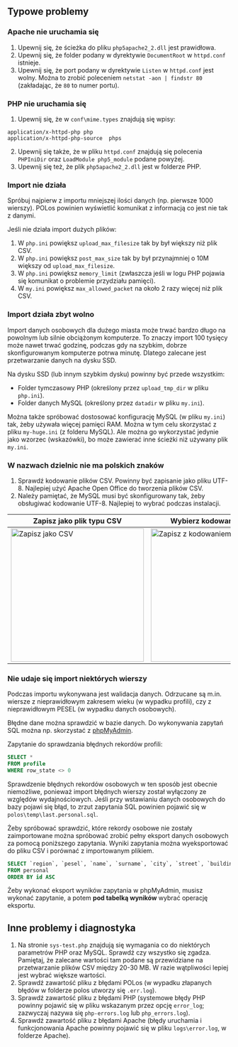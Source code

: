 Typowe problemy
---------------

### Apache nie uruchamia się ###

1. Upewnij się, że ścieżka do pliku `php5apache2_2.dll` jest prawidłowa.
2. Upewnij się, że folder podany w dyrektywie `DocumentRoot` w `httpd.conf` istnieje.
3. Upewnij się, że port podany w dyrektywie `Listen` w `httpd.conf` jest wolny. Można to zrobić poleceniem `netstat -aon | findstr 80` (zakładając, że `80` to numer portu). 

### PHP nie uruchamia się ###
1. Upewnij się, że w `conf\mime.types` znajdują się wpisy:
```
application/x-httpd-php	php
application/x-httpd-php-source	phps
```
2. Upewnij się także, że w pliku `httpd.conf` znajdują się polecenia `PHPIniDir` oraz `LoadModule php5_module` podane powyżej.
3. Upewnij się też, że plik `php5apache2_2.dll` jest w folderze PHP.

### Import nie działa ###

Spróbuj najpierw z importu mniejszej ilości danych (np. pierwsze 1000 wierszy). POLos powinien wyświetlić komunikat z informacją co jest nie tak z danymi. 

Jeśli nie działa import dużych plików:
1. W `php.ini` powiększ `upload_max_filesize` tak by był większy niż plik CSV.
2. W `php.ini` powiększ `post_max_size` tak by był przynajmniej o 10M większy od `upload_max_filesize`.
3. W `php.ini` powiększ `memory_limit` (zwłaszcza jeśli w logu PHP pojawia się komunikat o problemie przydziału pamięci).
4. W `my.ini` powiększ `max_allowed_packet` na około 2 razy więcej niż plik CSV. 

### Import działa zbyt wolno ###

Import danych osobowych dla dużego miasta może trwać bardzo długo na powolnym lub silnie obciążonym komputerze. To znaczy import 100 tysięcy może nawet trwać godzinę, podczas gdy na szybkim, dobrze skonfigurowanym komputerze potrwa minutę. Dlatego zalecane jest przetwarzanie danych na dysku SSD. 
 
Na dysku SSD (lub innym szybkim dysku) powinny być przede wszystkim:
* Folder tymczasowy PHP (określony przez `upload_tmp_dir` w pliku `php.ini`).
* Folder danych MySQL (określony przez `datadir` w pliku `my.ini`).

Można także spróbować dostosować konfigurację MySQL (w pliku `my.ini`) tak, żeby używała więcej pamięci RAM. Można w tym celu skorzystać z pliku `my-huge.ini` (z folderu MySQL). Ale można go wykorzystać jedynie jako wzorzec (wskazówki), bo może zawierać inne ścieżki niż używany plik `my.ini`.

### W nazwach dzielnic nie ma polskich znaków ###

1. Sprawdź kodowanie plików CSV. Powinny być zapisanie jako pliku UTF-8. Najlepiej użyć Apache Open Office do tworzenia plików CSV.
2. Należy pamiętać, że MySQL musi być skonfigurowany tak, żeby obsługiwać kodowanie UTF-8. Najlepiej to wybrać podczas instalacji.

| Zapisz jako plik typu CSV | Wybierz kodowanie UTF-8 |
|---------------------------|-------------------------|
| <a href="https://raw.github.com/Eccenux/POLos/master/.doc/images/screen-oo-save-as-csv.png" target="_blank"><img style="width:300px" src="https://raw.github.com/Eccenux/POLos/master/.doc/images/screen-oo-save-as-csv.png" alt="Zapisz jako CSV"></a> | <a href="https://raw.github.com/Eccenux/POLos/master/.doc/images/screen-oo-save-as-csv-utf8.png" target="_blank"><img style="width:300px" src="https://raw.github.com/Eccenux/POLos/master/.doc/images/screen-oo-save-as-csv-utf8.png" alt="Zapisz z kodowaniem UTF-8"></a> |

### Nie udaje się import niektórych wierszy ###

Podczas importu wykonywana jest walidacja danych. Odrzucane są m.in. wiersze z nieprawidłowym zakresem wieku (w wypadku profili), czy z nieprawidłowym PESEL (w wypadku danych osobowych).

Błędne dane można sprawdzić w bazie danych. Do wykonywania zapytań SQL można np. skorzystać z [phpMyAdmin](https://www.phpmyadmin.net/downloads/).

Zapytanie do sprawdzania błędnych rekordów profili:
```sql
SELECT *
FROM profile
WHERE row_state <> 0
```

Sprawdzenie błędnych rekordów osobowych w ten sposób jest obecnie niemożliwe, ponieważ import błędnych wierszy został wyłączony ze względów wydajnościowych. Jeśli przy wstawianiu danych osobowych do bazy pojawi się błąd, to zrzut zapytania SQL powinien pojawić się w `polos\temp\last.personal.sql`.

Żeby spróbować sprawdzić, które rekordy osobowe nie zostały zaimportowane można spróbować zrobić pełny eksport danych osobowych za pomocą poniższego zapytania. Wyniki zapytania można wyeksportować do pliku CSV i porównać z importowanym plikiem.
```sql
SELECT `region`, `pesel`, `name`, `surname`, `city`, `street`, `building_no`, `flat_no`, `zip_code` 
FROM personal
ORDER BY id ASC
```

Żeby wykonać eksport wyników zapytania w phpMyAdmin, musisz wykonać zapytanie, a potem **pod tabelką wyników** wybrać operację eksportu.

Inne problemy i diagnostyka
---------------------------
1. Na stronie `sys-test.php` znajdują się wymagania co do niektórych parametrów PHP oraz MySQL. Sprawdź czy wszystko się zgadza. Pamiętaj, że zalecane wartości tam podane są przewidziane na przetwarzanie plików CSV między 20-30 MB. W razie wątpliwości lepiej jest wybrać większe wartości. 
2. Sprawdź zawartość pliku z błędami POLos (w wypadku złapanych błędów w folderze polos utworzy się `.err.log`).
3. Sprawdź zawartość pliku z błędami PHP (systemowe błędy PHP powinny pojawić się w pliku wskazanym przez opcję `error_log`; zazwyczaj nazywa się `php-errors.log` lub `php_errors.log`).
4. Sprawdź zawartość pliku z błędami Apache (błędy uruchamia i funkcjonowania Apache powinny pojawić się w pliku `logs\error.log`, w folderze Apache).

